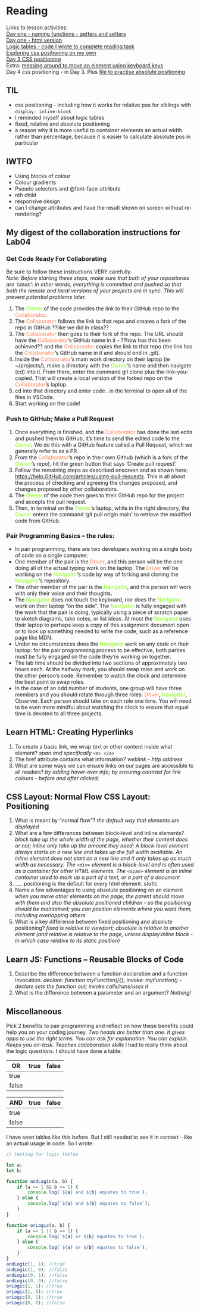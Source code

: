 # Reading

Links to lesson activities:  
[Day one - naming functions - getters and setters](https://github.com/jezinho22/teched-201/blob/e8f4ebbfc07f156131b8163eed4b6a789d0515ad/201-class-04/201-lab-04)  
[Day one - html version](https://github.com/jezinho22/teched-201/blob/e8f4ebbfc07f156131b8163eed4b6a789d0515ad/201-class-04/practice.html)  
[Logic tables - code I wrote to complete reading task](https://github.com/jezinho22/teched-201/blob/e8f4ebbfc07f156131b8163eed4b6a789d0515ad/201-class-04/logic.js)  
[Exploring css positioning on my own](https://github.com/jezinho22/teched-201/blob/e8f4ebbfc07f156131b8163eed4b6a789d0515ad/201-class-04/csspos.html)  
[Day 3 CSS positioning](https://github.com/jezinho22/teched-201/blob/e8f4ebbfc07f156131b8163eed4b6a789d0515ad/201-class-04/lab04css.html)  
Extra: [messing around to move an element using keyboard keys](https://github.com/jezinho22/teched-201/blob/85865fc1d0187707c7f04ba42783da432bfbe932/201-class-04/movingCircle.html)  
Day 4 css positioning - in Day 3. Plus [file to practise absolute positioning](https://github.com/jezinho22/teched-201/blob/85865fc1d0187707c7f04ba42783da432bfbe932/201-class-04/morecsspractice.html)

## TIL

-   css positioning - including how it works for relative pos for siblings with `display: inline-block`
-   I reminded myself about logic tables
-   fixed, relative and absolute positioning
-   a reason why it is more useful to container elements an actual width rather than percentage, because it is easier to calculate absolute pos in particular

## IWTFO

-   Using blocks of colour
-   Colour gradients
-   Pseudo selectors and @font-face-attribute
-   nth child
-   responsive design
-   can I change attributes and have the result shown on screen without re-rendering?

## My digest of the collaboration instructions for Lab04

### Get Code Ready For Collaborating

Be sure to follow these instructions VERY carefully.  
_Note: Before starting these steps, make sure that both of your repositories are ‘clean’: in other words, everything is committed and pushed so that both the remote and local versions of your projects are in sync. This will prevent potential problems later._

1. The <span style="color:chartreuse; font-style:bold;">Owner</span> of the code provides the link to their GitHub repo to the <span style="color:coral; font-style:bold;">Collaborator</span>.
2. The <span style="color:coral; font-style:bold;">Collaborator</span> follows the link to that repo and creates a fork of the repo in GitHub ??like we did in class??
3. The <span style="color:coral; font-style:bold;">Collaborator</span> then goes to their fork of the repo. The URL should have the <span style="color:coral; font-style:bold;">Collaborator</span>’s GitHub name in it - ??how has this been achieved?? and the <span style="color:coral; font-style:bold;">Collaborator</span> copies the link to that repo (the link has the <span style="color:coral; font-style:bold;">Collaborator</span>’s GitHub name in it and should end in .git).
4. Inside the <span style="color:coral; font-style:bold;">Collaborator</span>’s main work directory on their laptop (ie ~/projects/), make a directory with the <span style="color:chartreuse; font-style:bold;">Owner</span>’s name and then navigate (cd) into it. From there, enter the command git clone plus the-link-you-copied. That will create a local version of the forked repo on the <span style="color:coral; font-style:bold;">Collaborator</span>’s laptop.
5. cd into that directory and enter code . in the terminal to open all of the files in VSCode.
6. Start working on the code!

### Push to GitHub; Make a Pull Request

1. Once everything is finished, and the <span style="color:coral; font-style:bold;">Collaborator</span> has done the last edits and pushed them to GitHub, it’s time to send the edited code to the <span style="color:chartreuse; font-style:bold;">Owner</span>. We do this with a GitHub feature called a Pull Request, which we generally refer to as a PR.
2. From the <span style="color:coral; font-style:bold;">Collaborator</span>’s repo in their own Github (which is a fork of the <span style="color:chartreuse; font-style:bold;">Owner</span>’s repo), hit the green button that says ‘Create pull request’.
3. Follow the remaining steps as described onscreen and as shown here: https://help.GitHub.com/articles/using-pull-requests. This is all about the process of checking and agreeing the changes proposed, and changes proposed by other collaborators.
4. The <span style="color:chartreuse; font-style:bold;">Owner</span> of the code then goes to their GitHub repo for the project and accepts the pull request.
5. Then, in terminal on the <span style="color:chartreuse; font-style:bold;">Owner</span>’s laptop, while in the right directory, the <span style="color:chartreuse; font-style:bold;">Owner</span> enters the command ‘git pull origin main’ to retrieve the modified code from GitHub.

### Pair Programming Basics – the rules:

-   In pair programming, there are two developers working on a single body of code on a single computer.
-   One member of the pair is the <span style="color:coral; font-style:bold;">Driver</span>, and this person will be the one doing all of the actual typing work on the laptop. The <span style="color:coral; font-style:bold;">Driver</span> will be working on the <span style="color:chartreuse; font-style:bold;">Navigator</span>’s code by way of forking and cloning the <span style="color:chartreuse; font-style:bold;">Navigator</span>’s repository.
-   The other member of the pair is the <span style="color:chartreuse; font-style:bold;">Navigator</span>, and this person will work with only their voice and their thoughts.
-   The <span style="color:chartreuse; font-style:bold;">Navigator</span> does not touch the keyboard, nor does the <span style="color:chartreuse; font-style:bold;">Navigator</span> work on their laptop “on the side”. The <span style="color:chartreuse; font-style:bold;">Navigator</span> is fully engaged with the work that the pair is doing, typically using a piece of scratch paper to sketch diagrams, take notes, or list ideas. At most the <span style="color:chartreuse; font-style:bold;">Navigator</span> uses their laptop to perhaps keep a copy of this assignment document open or to look up something needed to write the code, such as a reference page like MDN.
-   Under no circumstances does the <span style="color:chartreuse; font-style:bold;">Navigator</span> work on any code on their laptop: for the pair programming process to be effective, both parties must be fully engaged on the code they’re working on together.
-   The lab time should be divided into two sections of approximately two hours each. At the halfway mark, you should swap roles and work on the other person’s code. Remember to watch the clock and determine the best point to swap roles.
-   In the case of an odd number of students, one group will have three members and you should rotate through three roles: <span style="color:coral; font-style:bold;">Driver</span>, <span style="color:chartreuse; font-style:bold;">Navigator</span>, Observer. Each person should take on each role one time. You will need to be even more mindful about watching the clock to ensure that equal time is devoted to all three projects.

## Learn HTML: Creating Hyperlinks

1. To create a basic link, we wrap text or other content inside what element? _span and specifically_ `<a> </a>`
2. The href attribute contains what information? _weblink - http address_
3. What are some ways we can ensure links on our pages are accessible to all readers? _by adding hover-over info; by ensuring contrast for link colours - before and after clicked;_

## CSS Layout: Normal Flow CSS Layout: Positioning

1. What is meant by “normal flow”? _the default way that elements are displayed_
2. What are a few differences between block-level and inline elements? _block take up the whole width of the page, whether their content does or not; inline only take up the amount they need; A block-level element always starts on a new line and takes up the full width available. An inline element does not start on a new line and it only takes up as much width as necessary. The `<div>` element is a block-level and is often used as a container for other HTML elements. The `<span>` element is an inline container used to mark up a part of a text, or a part of a document_
3. \_\_\_ positioning is the default for every html element. _static_
4. Name a few advantages to using absolute positioning on an element _when you move other elements on the page, the parent should move with them and also the absolute positioned children - so the positioning should be maintained; you can position elements where you want them, including overlapping others_
5. What is a key difference between fixed positioning and absolute positioning? _fixed is relative to viewport; absolute is relative to another element (and relative is relative to the page, unless display:inline block - in which case relative to its static position)_

## Learn JS: Functions – Reusable Blocks of Code

1. Describe the difference between a function declaration and a function invocation. _declare: function myFunction(){}; invoke: myFunction() - declare sets the function out; invoke calls/runs/uses it_
2. What is the difference between a parameter and an argument? _Nothing!_

## Miscellaneous

Pick 2 benefits to pair programming and reflect on how these benefits could help you on your coding journey.
_Two heads are better than one. It gives opps to use the right terms. You can ask for explanation. You can explain. Keeps you on-task. Teaches collaboration skills_
I had to really think about the logic questions. I should have done a table:

| OR    | true | false |
| ----- | ---- | ----- |
| true  |      |       |
| false |      |       |

| AND   | true | false |
| ----- | ---- | ----- |
| true  |      |       |
| false |      |       |

I have seen tables like this before. But I still needed to see it in context - like an actual usage in code. So I wrote:

```javascript
// testing for logic tables

let a;
let b;

function andLogic(a, b) {
	if (a == 1 && b == 1) {
		console.log(`${a} and ${b} equates to true`);
	} else {
		console.log(`${a} and ${b} equates to false`);
	}
}

function orLogic(a, b) {
	if (a == 1 || b == 1) {
		console.log(`${a} or ${b} equates to true`);
	} else {
		console.log(`${a} or ${b} equates to false`);
	}
}
andLogic(1, 1); //true
andLogic(1, 0); //false
andLogic(0, 1); //false
andLogic(0, 0); //false
orLogic(1, 1); //true
orLogic(1, 0); //true
orLogic(0, 1); //true
orLogic(0, 0); //false
```
